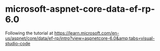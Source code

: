 # microsoft-aspnet-core-data-ef-rp-6.0
Following the tutorial at https://learn.microsoft.com/en-us/aspnet/core/data/ef-rp/intro?view=aspnetcore-6.0&amp;tabs=visual-studio-code
